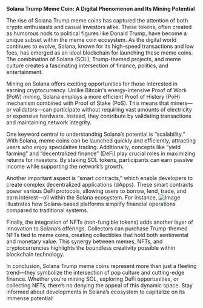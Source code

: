 **Solana Trump Meme Coin: A Digital Phenomenon and Its Mining Potential**

The rise of Solana Trump meme coins has captured the attention of both crypto enthusiasts and casual investors alike. These tokens, often created as humorous nods to political figures like Donald Trump, have become a unique subset within the meme coin ecosystem. As the digital world continues to evolve, Solana, known for its high-speed transactions and low fees, has emerged as an ideal blockchain for launching these meme coins. The combination of Solana (SOL), Trump-themed projects, and meme culture creates a fascinating intersection of finance, politics, and entertainment.

Mining on Solana offers exciting opportunities for those interested in earning cryptocurrency. Unlike Bitcoin's energy-intensive Proof of Work (PoW) mining, Solana employs a more efficient Proof of History (PoH) mechanism combined with Proof of Stake (PoS). This means that miners—or validators—can participate without requiring vast amounts of electricity or expensive hardware. Instead, they contribute by validating transactions and maintaining network integrity.

One keyword central to understanding Solana’s potential is “scalability.” With Solana, meme coins can be launched quickly and efficiently, attracting users who enjoy speculative trading. Additionally, concepts like “yield farming” and “decentralized finance” (DeFi) play crucial roles in maximizing returns for investors. By staking SOL tokens, participants can earn passive income while supporting the network’s growth.

Another important aspect is “smart contracts,” which enable developers to create complex decentralized applications (dApps). These smart contracts power various DeFi protocols, allowing users to borrow, lend, trade, and earn interest—all within the Solana ecosystem. For instance, ![Image](https://github.com/user-attachments/assets/3be06921-4469-491d-bd37-5f14c53422b7) illustrates how Solana-based platforms simplify financial operations compared to traditional systems.

Finally, the integration of NFTs (non-fungible tokens) adds another layer of innovation to Solana’s offerings. Collectors can purchase Trump-themed NFTs tied to meme coins, creating collectibles that hold both sentimental and monetary value. This synergy between memes, NFTs, and cryptocurrencies highlights the boundless creativity possible within blockchain technology.

In conclusion, Solana Trump meme coins represent more than just a fleeting trend—they symbolize the intersection of pop culture and cutting-edge finance. Whether you’re mining SOL, exploring DeFi opportunities, or collecting NFTs, there’s no denying the appeal of this dynamic space. Stay informed about developments in Solana’s ecosystem to capitalize on its immense potential!